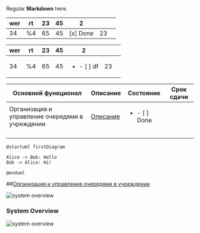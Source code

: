 Regular **Markdown** here.

| wer | rt  | 23  | 45  | 2        |     |     |
| --- | --- | --- | --- | -------- | --- | --- |
| 34  | %4  | 65  | 45  | <ul style="display:table-row"><li style="display: table-cell;vertical-align: middle;"> [x] Done</li></ul> | 23  |
 

| wer | rt  | 23  | 45  | 2                          |     |     |
| --- | --- | --- | --- | -------------------------- | --- | --- |
| 34  | %4  | 65  | 45  | <ul><li>- [ ] df</li></ul> | 23  |     |
 

| Основной функционал                             | Описание           | Состояние                     | Срок сдачи |
| ----------------------------------------------- | ------------------ | ----------------------------- | ---------- |
| Организация и управление очередями в учреждении | [Описание](#queue) | <ul><li>- [ ]  Done</li></ul> |            |
|                                                 |                    |                               |            |
|                                                 |                    |                               |            |
|                                                 |                    |                               |            |




```plantuml
@startuml firstDiagram

Alice -> Bob: Hello
Bob -> Alice: Hi!
		
@enduml
```

##[Организация и управление очередями в учреждении](#queue)


![system overview](http://www.auto-sys.su:8080/proxy?cache=no&src=https://raw.githubusercontent.com/vasyagaga/markdown-test/master/diagrams/dig.puml)

### System Overview

![system overview](http://www.auto-sys.su:8080/proxy?cache=no&src=https://raw.githubusercontent.com/vasyagaga/markdown-test/master/diagrams/dig.puml)
